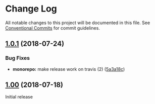 # Change Log

All notable changes to this project will be documented in this file.
See [Conventional Commits](https://conventionalcommits.org) for commit guidelines.

<a name="1.0.1"></a>
## [1.0.1](https://github.com/samwise-tech/core/compare/@samwise-tech/browser@1.0.0...@samwise-tech/browser@1.0.1) (2018-07-24)


### Bug Fixes

* **monorepo:** make release work on travis (2) ([5a3a18c](https://github.com/samwise-tech/core/commit/5a3a18c))


<a name="1.0.0"></a>
## [1.00](https://github.com/samwise-tech/core/compare/@samwise-tech/browser@0.1.1...@samwise-tech/browser@1.0.0) (2018-07-18)

Initial release
